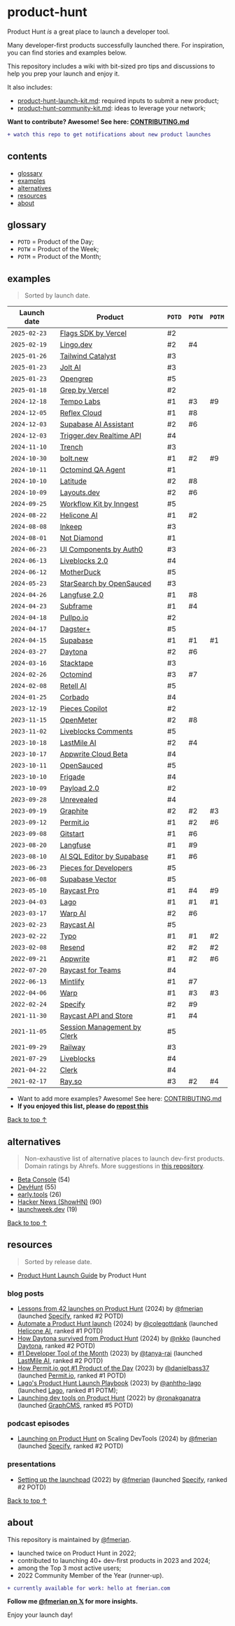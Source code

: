 # product-hunt

Product Hunt _is_ a great place to launch a developer tool.

Many developer-first products successfully launched there. For inspiration, you can find stories and examples below.

This repository includes a wiki with bit-sized pro tips and discussions to help you prep your launch and enjoy it.

It also includes:

- [product-hunt-launch-kit.md](https://git.new/meow/kit): required inputs to submit a new product;
- [product-hunt-community-kit.md](https://git.new/meow/community): ideas to leverage your network;

**Want to contribute? Awesome! See here: [CONTRIBUTING.md](https://github.com/fmerian/awesome-product-hunt/blob/main/CONTRIBUTING.md)**

```diff
+ watch this repo to get notifications about new product launches
```

## contents

- [glossary](#glossary)
- [examples](#examples)
- [alternatives](#alternatives)
- [resources](#resources)
- [about](#about)

## glossary

- `POTD` = Product of the Day;
- `POTW` = Product of the Week;
- `POTM` = Product of the Month;

## examples

> Sorted by launch date.

| Launch date | Product | `POTD` | `POTW` | `POTM` |
| ------- | ------- | ------- | ------- | ------- |
| `2025-02-23` | [Flags SDK by Vercel](https://www.producthunt.com/posts/flags-sdk-by-vercel) | #2 |
| `2025-02-19` | [Lingo.dev](https://www.producthunt.com/posts/lingodotdev) | #2 | #4 |
| `2025-01-26` | [Tailwind Catalyst](https://www.producthunt.com/posts/catalyst-6) | #3 |
| `2025-01-23` | [Jolt AI](https://www.producthunt.com/posts/usejolt-ai) | #3 |
| `2025-01-23` | [Opengrep](https://www.producthunt.com/posts/opengrep) | #5 |
| `2025-01-18` | [Grep by Vercel](https://www.producthunt.com/posts/grep-by-vercel) | #2 |
| `2024-12-18` | [Tempo Labs](https://www.producthunt.com/posts/tempo-labs) | #1 | #3 | #9 |
| `2024-12-05` | [Reflex Cloud](https://www.producthunt.com/products/reflex-5#reflex-cloud) | #1 | #8 |
| `2024-12-03` | [Supabase AI Assistant](https://www.producthunt.com/posts/supabase-ai-assistant-lw24) | #2 | #6 |
| `2024-12-03` | [Trigger.dev Realtime API](https://www.producthunt.com/posts/trigger-dev-realtime-ai-lw24) | #4 |
| `2024-11-10` | [Trench](https://www.producthunt.com/posts/trench) | #3 |
| `2024-10-30` | [bolt.new](https://www.producthunt.com/posts/bolt-new) | #1 | #2 | #9 |
| `2024-10-11` | [Octomind QA Agent](https://www.producthunt.com/posts/octomind-qa-agent) | #1 |
| `2024-10-10` | [Latitude](https://www.producthunt.com/posts/latitude-7) | #2 | #8 |
| `2024-10-09` | [Layouts.dev](https://www.producthunt.com/posts/layouts-dev) | #2 | #6 |
| `2024-09-25` | [Workflow Kit by Inngest](https://www.producthunt.com/posts/workflow-kit-by-inngest) | #5 |
| `2024-08-22` | [Helicone AI](https://www.producthunt.com/posts/helicone-ai) | #1 | #2 |
| `2024-08-08` | [Inkeep](https://www.producthunt.com/posts/inkeep) | #3 |
| `2024-08-01` | [Not Diamond](https://www.producthunt.com/posts/not-diamond) | #1 |
| `2024-06-23` | [UI Components by Auth0](https://www.producthunt.com/posts/ui-components-2) | #3 |
| `2024-06-13` | [Liveblocks 2.0](https://www.producthunt.com/posts/liveblocks-2-0) | #4 |
| `2024-06-12` | [MotherDuck](https://www.producthunt.com/posts/motherduck) | #5 |
| `2024-05-23` | [StarSearch by OpenSauced](https://www.producthunt.com/posts/starsearch) | #3 |
| `2024-04-26` | [Langfuse 2.0](https://www.producthunt.com/posts/langfuse-2-0) | #1 | #8 |
| `2024-04-23` | [Subframe](https://www.producthunt.com/posts/subframe) | #1 | #4 |
| `2024-04-18` | [Pullpo.io](https://www.producthunt.com/posts/pullpo-io-2) | #2 |
| `2024-04-17` | [Dagster+](https://www.producthunt.com/posts/dagster) | #5 |
| `2024-04-15` | [Supabase](https://www.producthunt.com/posts/supabase-b37accde-66c0-4c60-bc5c-2634afa7cfe2) | #1 | #1 | #1 |
| `2024-03-27` | [Daytona](https://www.producthunt.com/posts/daytona) | #2 | #6 |
| `2024-03-16` | [Stacktape](https://www.producthunt.com/posts/stacktape-2) | #3 |
| `2024-02-26` | [Octomind](https://www.producthunt.com/posts/octomind) | #3 | #7 |
| `2024-02-08` | [Retell AI](https://www.producthunt.com/posts/retell-ai) | #5 |
| `2024-01-25` | [Corbado](https://www.producthunt.com/posts/corbado) | #4 |
| `2023-12-19` | [Pieces Copilot](https://www.producthunt.com/posts/pieces-copilot) | #2 |
| `2023-11-15` | [OpenMeter](https://www.producthunt.com/products/openmeter#openmeter) | #2 | #8 |
| `2023-11-02` | [Liveblocks Comments](https://www.producthunt.com/posts/liveblocks-comments) | #5 |
| `2023-10-18` | [LastMile AI](https://www.producthunt.com/products/lastmile-ai#lastmile-ai) | #2 | #4 |
| `2023-10-17` | [Appwrite Cloud Beta](https://www.producthunt.com/products/appwrite#appwrite-cloud-beta) | #4 |
| `2023-10-11` | [OpenSauced](https://www.producthunt.com/products/opensauced#opensauced) | #5 |
| `2023-10-10` | [Frigade](https://www.producthunt.com/posts/frigade) | #4 |
| `2023-10-09` | [Payload 2.0](https://www.producthunt.com/posts/payload-2-0) | #2 |
| `2023-09-28` | [Unrevealed](https://www.producthunt.com/posts/unrevealed) | #4 |
| `2023-09-19` | [Graphite](https://www.producthunt.com/products/graphite-5#graphite-6) | #2 | #2 | #3 |
| `2023-09-12` | [Permit.io](https://www.producthunt.com/posts/permit-io) | #1 | #2 | #6 |
| `2023-09-08` | [Gitstart](https://www.producthunt.com/products/gitstart#gitstart) | #1 | #6 |
| `2023-08-20` | [Langfuse](https://www.producthunt.com/products/langfuse#langfuse) | #1 | #9 |
| `2023-08-10` | [AI SQL Editor by Supabase](https://www.producthunt.com/products/supabase#ai-sql-editor-by-supabase) | #1 | #6 |
| `2023-06-23` | [Pieces for Developers](https://www.producthunt.com/posts/pieces-for-developers) | #5 |
| `2023-06-08` | [Supabase Vector](https://www.producthunt.com/products/supabase#supabase-vector) | #5 |
| `2023-05-10` | [Raycast Pro](https://www.producthunt.com/products/raycast#raycast-pro) | #1 | #4 | #9 |
| `2023-04-03` | [Lago](https://www.producthunt.com/posts/lago) | #1 | #1 | #1 |
| `2023-03-17` | [Warp AI](https://www.producthunt.com/products/warp#warp-ai) | #2 | #6 |
| `2023-02-23` | [Raycast AI](https://www.producthunt.com/posts/raycast-ai) | #5 |
| `2023-02-22` | [Typo](https://www.producthunt.com/products/typo-3#typo-3) | #1 | #1 | #2 |
| `2023-02-08` | [Resend](https://www.producthunt.com/products/resend#resend-3) | #2 | #2 | #2 |
| `2022-09-21` | [Appwrite](https://www.producthunt.com/products/appwrite#appwrite-2) | #1 | #2 | #6 |
| `2022-07-20` | [Raycast for Teams](https://www.producthunt.com/posts/raycast-for-teams) | #4 |
| `2022-06-13` | [Mintlify](https://www.producthunt.com/posts/mintlify) | #1 | #7 |
| `2022-04-06` | [Warp](https://www.producthunt.com/products/warp#warp) | #1 | #3 | #3 |
| `2022-02-24` | [Specify](https://www.producthunt.com/products/specify#specify-2) | #2 | #9 |
| `2021-11-30` | [Raycast API and Store](https://www.producthunt.com/posts/raycast-api-and-store) | #1 | #4 |
| `2021-11-05` | [Session Management by Clerk](https://www.producthunt.com/products/clerkdev#session-management-by-clerk) | #5 |
| `2021-09-29` | [Railway](https://www.producthunt.com/posts/railway) | #3 |
| `2021-07-29` | [Liveblocks](https://www.producthunt.com/posts/liveblocks) | #4 |
| `2021-04-22` | [Clerk](https://www.producthunt.com/products/clerk-2#clerk-2) | #4 |
| `2021-02-17` | [Ray.so](https://www.producthunt.com/posts/ray-so) | #3 | #2 | #4 |

- Want to add more examples? Awesome! See here: [CONTRIBUTING.md](https://github.com/fmerian/awesome-product-hunt/blob/main/CONTRIBUTING.md)
- **If you enjoyed this list, please do [repost this](https://twitter.com/fmerian/status/1718968543088439685)**

[Back to top ↑](#contents)

## alternatives

> Non-exhaustive list of alternative places to launch dev-first products. Domain ratings by Ahrefs. 
> More suggestions in [this repository](https://git.new/channels). 

- [Beta Console](https://console.dev/betas) (54)
- [DevHunt](https://devhunt.org/) (55)
- [early.tools](https://www.early.tools/submit) (26)
- [Hacker News (ShowHN)](https://news.ycombinator.com/showhn.html) (90)
- [launchweek.dev](https://launchweek.dev/) (19)

[Back to top ↑](#contents)

## resources

> Sorted by release date.

- [Product Hunt Launch Guide](https://www.producthunt.com/launch) by Product Hunt

### blog posts

- [Lessons from 42 launches on Product Hunt](https://dev.to/fmerian/series/27917) (2024) by [@fmerian](https://github.com/fmerian) (launched [Specify](https://www.producthunt.com/products/specify#specify-2), ranked #2 POTD)
- [Automate a Product Hunt launch](https://www.helicone.ai/blog/product-hunt-automate) (2024) by [@colegottdank](https://github.com/colegottdank) (launched [Helicone AI](https://www.producthunt.com/posts/helicone-ai), ranked #1 POTD)
- [How Daytona survived from Product Hunt](https://dev.to/daytona/how-we-missed-1-on-product-hunt-but-still-won-big-1gig) (2024) by [@nkko](https://github.com/nkkko) (launched [Daytona](https://www.producthunt.com/posts/daytona), ranked #2 POTD)
- [#1 Developer Tool of the Month](https://dev.to/tanyarai/1-developer-tool-of-the-month-1o41) (2023) by [@tanya-rai](https://github.com/tanya-rai) (launched [LastMile AI](https://www.producthunt.com/products/lastmile-ai#lastmile-ai), ranked #2 POTD)
- [How Permit.io got #1 Product of the Day](https://www.permit.io/blog/producthunt-howto) (2023) by [@danielbass37](https://github.com/danielbass37) (launched [Permit.io](https://www.producthunt.com/posts/permit-io), ranked #1 POTD)
- [Lago's Product Hunt Launch Playbook](https://git.new/meow/lago) (2023) by [@anhtho-lago](https://github.com/anhtho-lago) (launched [Lago](https://www.producthunt.com/posts/lago), ranked #1 POTM);
- [Launching dev tools on Product Hunt](https://ronakganatra.com/posts/successfully-launch-dev-tools-on-producthunt) (2022) by [@ronakganatra](https://github.com/ronakganatra) (launched [GraphCMS](https://www.producthunt.com/products/graphcms#graphcms-3), ranked #5 POTD)

### podcast episodes

- [Launching on Product Hunt](https://spti.fi/meow) on Scaling DevTools (2024) by [@fmerian](https://github.com/fmerian) (launched [Specify](https://www.producthunt.com/products/specify#specify-2), ranked #2 POTD)

### presentations

- [Setting up the launchpad](https://speakerdeck.com/fmerian/product-hunt) (2022) by [@fmerian](https://github.com/fmerian) (launched [Specify](https://www.producthunt.com/products/specify#specify-2), ranked #2 POTD)

[Back to top ↑](#contents)

## about

This repository is maintained by [@fmerian](https://producthunt.com/@fmerian).

- launched twice on Product Hunt in 2022;
- contributed to launching 40+ dev-first products in 2023 and 2024;
- among the Top 3 most active users;
- 2022 Community Member of the Year (runner-up).

```diff
+ currently available for work: hello at fmerian.com
```

**Follow me [@fmerian on 𝕏](https://x.com/fmerian) for more insights.**

Enjoy your launch day!
